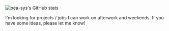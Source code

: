![pea-sys's GitHub stats](https://github-readme-stats.vercel.app/api?username=pea-sys&show_icons=true)

 I'm looking for projects / jobs I can work on afterwork and weekends. If you have some ideas, please let me know!
